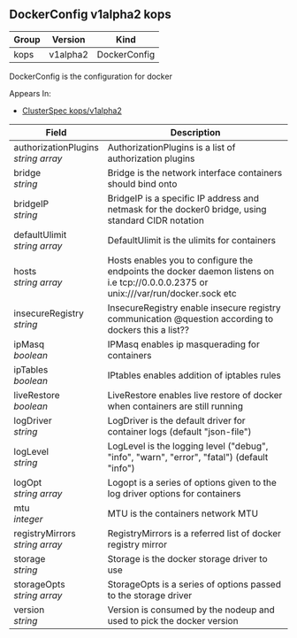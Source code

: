 ## DockerConfig v1alpha2 kops

Group        | Version     | Kind
------------ | ---------- | -----------
kops | v1alpha2 | DockerConfig



DockerConfig is the configuration for docker

<aside class="notice">
Appears In:

<ul> 
<li><a href="#clusterspec-v1alpha2-kops">ClusterSpec kops/v1alpha2</a></li>
</ul></aside>

Field        | Description
------------ | -----------
authorizationPlugins <br /> *string array*    | AuthorizationPlugins is a list of authorization plugins
bridge <br /> *string*    | Bridge is the network interface containers should bind onto
bridgeIP <br /> *string*    | BridgeIP is a specific IP address and netmask for the docker0 bridge, using standard CIDR notation
defaultUlimit <br /> *string array*    | DefaultUlimit is the ulimits for containers
hosts <br /> *string array*    | Hosts enables you to configure the endpoints the docker daemon listens on i.e tcp://0.0.0.0.2375 or unix:///var/run/docker.sock etc
insecureRegistry <br /> *string*    | InsecureRegistry enable insecure registry communication @question according to dockers this a list??
ipMasq <br /> *boolean*    | IPMasq enables ip masquerading for containers
ipTables <br /> *boolean*    | IPtables enables addition of iptables rules
liveRestore <br /> *boolean*    | LiveRestore enables live restore of docker when containers are still running
logDriver <br /> *string*    | LogDriver is the default driver for container logs (default "json-file")
logLevel <br /> *string*    | LogLevel is the logging level ("debug", "info", "warn", "error", "fatal") (default "info")
logOpt <br /> *string array*    | Logopt is a series of options given to the log driver options for containers
mtu <br /> *integer*    | MTU is the containers network MTU
registryMirrors <br /> *string array*    | RegistryMirrors is a referred list of docker registry mirror
storage <br /> *string*    | Storage is the docker storage driver to use
storageOpts <br /> *string array*    | StorageOpts is a series of options passed to the storage driver
version <br /> *string*    | Version is consumed by the nodeup and used to pick the docker version

